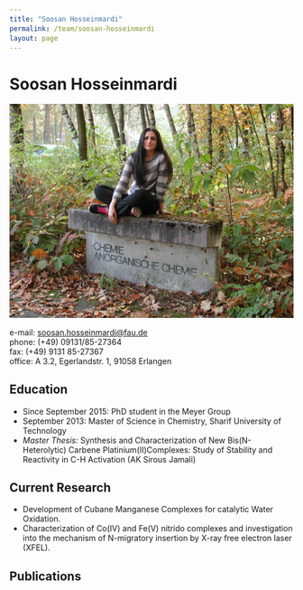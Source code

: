```yaml
---
title: "Soosan Hosseinmardi"
permalink: /team/soosan-hosseinmardi
layout: page
---
```


# Soosan Hosseinmardi


<div class="profile">
<img src="/assets/img/2017/Soosan_klein.jpg" class="img-responsive">
<p>
e-mail: <a href="soosan.hosseinmardi@fau.de">soosan.hosseinmardi@fau.de</a><br> 
phone: (+49) 09131/85-27364<br>
fax:  (+49) 9131 85-27367<br>
office: A 3.2, Egerlandstr. 1, 91058 Erlangen <br>
</p>
</div>

## Education

- Since September 2015:
PhD student in the Meyer Group
- September 2013:
Master of Science in Chemistry, Sharif University of Technology
- _Master Thesis:_ Synthesis and Characterization of New Bis(N-Heterolytic) Carbene Platinium(II)Complexes: Study of Stability and Reactivity in C-H Activation (AK Sirous Jamali)

## Current Research

- Development of Cubane Manganese Complexes for catalytic Water Oxidation. 
- Characterization of Co(IV) and Fe(V) nitrido complexes and investigation into the mechanism of N-migratory insertion by X-ray free electron laser (XFEL).

## Publications

